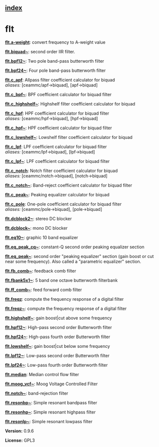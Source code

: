 [index](index.html) 
---

# flt




[**flt.a-weight**](flt.a-weight.html): convert frequency to A-weight value 

[**flt.biquad\~**](flt.biquad~.html): second order IIR filter. 

[**flt.bpf12\~**](flt.bpf12~.html): Two pole band-pass butterworth filter 

[**flt.bpf24\~**](flt.bpf24~.html): Four pole band-pass butterworth filter 

[**flt.c_apf**](flt.c_apf.html): Allpass filter coefficient calculator for biquad <br>
_aliases:_ \[ceammc/apf-&gt;biquad\], \[apf-&gt;biquad\]


[**flt.c_bpf\~**](flt.c_bpf~.html): BPF coefficient calculator for biquad filter 

[**flt.c_highshelf\~**](flt.c_highshelf~.html): Highshelf filter coefficient calculator for biquad 

[**flt.c_hpf**](flt.c_hpf.html): HPF coefficient calculator for biquad filter <br>
_aliases:_ \[ceammc/hpf-&gt;biquad\], \[hpf-&gt;biquad\]


[**flt.c_hpf\~**](flt.c_hpf~.html): HPF coefficient calculator for biquad filter 

[**flt.c_lowshelf\~**](flt.c_lowshelf~.html): Lowshelf filter coefficient calculator for biquad 

[**flt.c_lpf**](flt.c_lpf.html): LPF coefficient calculator for biquad filter <br>
_aliases:_ \[ceammc/lpf-&gt;biquad\], \[lpf-&gt;biquad\]


[**flt.c_lpf\~**](flt.c_lpf~.html): LPF coefficient calculator for biquad filter 

[**flt.c_notch**](flt.c_notch.html): Notch filter coefficient calculator for biquad <br>
_aliases:_ \[ceammc/notch-&gt;biquad\], \[notch-&gt;biquad\]


[**flt.c_notch\~**](flt.c_notch~.html): Band-reject coefficient calculator for biquad filter 

[**flt.c_peak\~**](flt.c_peak~.html): Peaking equalizer calculator for biquad 

[**flt.c_pole**](flt.c_pole.html): One-pole coefficient calculator for biquad filter <br>
_aliases:_ \[ceammc/pole-&gt;biquad\], \[pole-&gt;biquad\]


[**flt.dcblock2\~**](flt.dcblock2~.html): stereo DC blocker 

[**flt.dcblock\~**](flt.dcblock~.html): mono DC blocker 

[**flt.eq10\~**](flt.eq10~.html): graphic 10 band equalizer 

[**flt.eq_peak_cq\~**](flt.eq_peak_cq~.html): constant-Q second order peaking equalizer section 

[**flt.eq_peak\~**](flt.eq_peak~.html): second order &#34;peaking equalizer&#34; section (gain boost or cut near some frequency). Also called a &#34;parametric equalizer&#34; section. 

[**flt.fb_comb\~**](flt.fb_comb~.html): feedback comb filter 

[**flt.fbank5x1\~**](flt.fbank5x1~.html): 5 band one octave butterworth filterbank 

[**flt.ff_comb\~**](flt.ff_comb~.html): feed forward comb filter 

[**flt.freqz**](flt.freqz.html): compute the frequency response of a digital filter 

[**flt.freqz\~**](flt.freqz~.html): compute the frequency response of a digital filter 

[**flt.highshelf\~**](flt.highshelf~.html): gain boost|cut above some frequency 

[**flt.hpf12\~**](flt.hpf12~.html): High-pass second order Butterworth filter 

[**flt.hpf24\~**](flt.hpf24~.html): High-pass fourth order Butterworth filter 

[**flt.lowshelf\~**](flt.lowshelf~.html): gain boost|cut below some frequency 

[**flt.lpf12\~**](flt.lpf12~.html): Low-pass second order Butterworth filter 

[**flt.lpf24\~**](flt.lpf24~.html): Low-pass fourth order Butterworth filter 

[**flt.median**](flt.median.html): Median control flow filter 

[**flt.moog_vcf\~**](flt.moog_vcf~.html): Moog Voltage Controlled Filter 

[**flt.notch\~**](flt.notch~.html): band-rejection filter 

[**flt.resonbp\~**](flt.resonbp~.html): Simple resonant bandpass filter 

[**flt.resonhp\~**](flt.resonhp~.html): Simple resonant highpass filter 

[**flt.resonlp\~**](flt.resonlp~.html): Simple resonant lowpass filter 


**Version:** 0.9.6

**License:** GPL3

